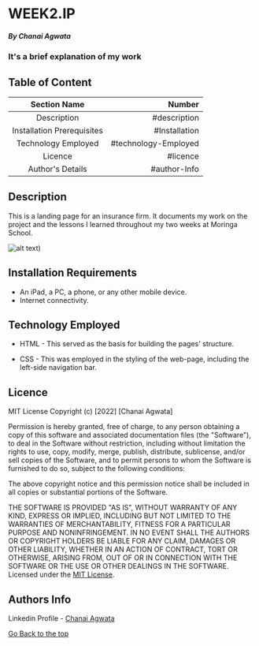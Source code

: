 # WEEK2.IP
##### By Chanai Agwata 
### It's a brief explanation of my work

## Table of Content

|Section Name              |Number| 
|:------------------------:|-----------:|
|Description               |#description|
|Installation Prerequisites|#Installation|
|Technology Employed       |#technology-Employed|
|Licence                   |#licence|
|Author's Details          |#author-Info|


## Description
<p>This is a landing page for an insurance firm. It documents my work on the project and the lessons I learned throughout my two weeks at Moringa School.</p>

![alt text](https://www.velvetech.com/wp-content/uploads/2018/09/iInsurance-software-development-company-fb.jpg))

## Installation Requirements

* An iPad, a PC, a phone, or any other mobile device.
* Internet connectivity.
## Technology Employed
* HTML - This served as the basis for building the pages' structure.

* CSS - This was employed in the styling of the web-page, including the left-side navigation bar.

## Licence
MIT License
Copyright (c) [2022] [Chanai Agwata]

Permission is hereby granted, free of charge, to any person obtaining a copy
of this software and associated documentation files (the "Software"), to deal
in the Software without restriction, including without limitation the rights
to use, copy, modify, merge, publish, distribute, sublicense, and/or sell
copies of the Software, and to permit persons to whom the Software is
furnished to do so, subject to the following conditions:

The above copyright notice and this permission notice shall be included in all
copies or substantial portions of the Software.

THE SOFTWARE IS PROVIDED "AS IS", WITHOUT WARRANTY OF ANY KIND, EXPRESS OR
IMPLIED, INCLUDING BUT NOT LIMITED TO THE WARRANTIES OF MERCHANTABILITY,
FITNESS FOR A PARTICULAR PURPOSE AND NONINFRINGEMENT. IN NO EVENT SHALL THE
AUTHORS OR COPYRIGHT HOLDERS BE LIABLE FOR ANY CLAIM, DAMAGES OR OTHER
LIABILITY, WHETHER IN AN ACTION OF CONTRACT, TORT OR OTHERWISE, ARISING FROM,
OUT OF OR IN CONNECTION WITH THE SOFTWARE OR THE USE OR OTHER DEALINGS IN THE
SOFTWARE.
Licensed under the [MIT License](LICENSE). 

## Authors Info

Linkedin Profile - [Chanai Agwata](https://www.linkedin.com/in/chanai-agwata-90a345146/)

[Go Back to the top](#portfolio)
